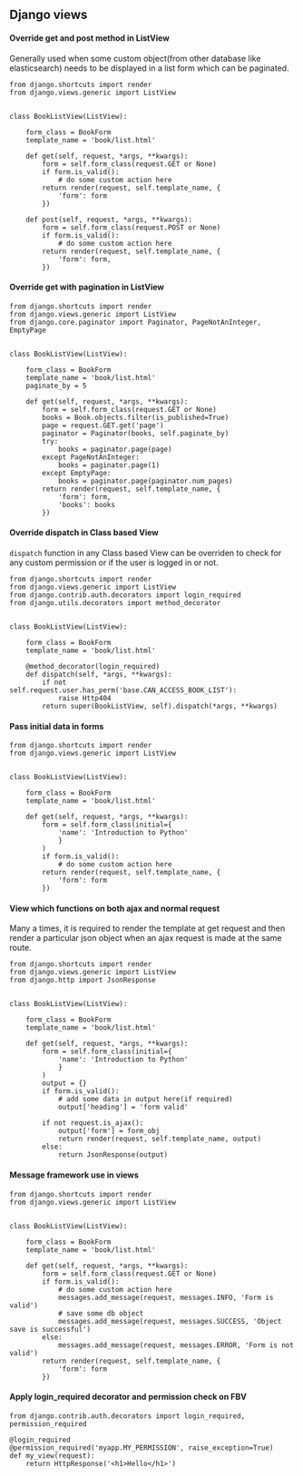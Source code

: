 ## Django views


#### Override get and post method in ListView

Generally used when some custom object(from other database like elasticsearch) needs
to be displayed in a list form which can be paginated.

```
from django.shortcuts import render
from django.views.generic import ListView


class BookListView(ListView):

    form_class = BookForm
    template_name = 'book/list.html'

    def get(self, request, *args, **kwargs):
        form = self.form_class(request.GET or None)
        if form.is_valid():
            # do some custom action here
        return render(request, self.template_name, {
            'form': form
        })

    def post(self, request, *args, **kwargs):
        form = self.form_class(request.POST or None)
        if form.is_valid():
            # do some custom action here
        return render(request, self.template_name, {
            'form': form,
        })
```

#### Override get with pagination in ListView


```
from django.shortcuts import render
from django.views.generic import ListView
from django.core.paginator import Paginator, PageNotAnInteger, EmptyPage


class BookListView(ListView):

    form_class = BookForm
    template_name = 'book/list.html'
    paginate_by = 5

    def get(self, request, *args, **kwargs):
        form = self.form_class(request.GET or None)
        books = Book.objects.filter(is_published=True)
        page = request.GET.get('page')
        paginator = Paginator(books, self.paginate_by)
        try:
            books = paginator.page(page)
        except PageNotAnInteger:
            books = paginator.page(1)
        except EmptyPage:
            books = paginator.page(paginator.num_pages)
        return render(request, self.template_name, {
            'form': form,
            'books': books
        })
```

#### Override dispatch in Class based View

`dispatch` function in any Class based View can be overriden to check for any custom permission or if the user is logged in or not.

```
from django.shortcuts import render
from django.views.generic import ListView
from django.contrib.auth.decorators import login_required
from django.utils.decorators import method_decorator


class BookListView(ListView):

    form_class = BookForm
    template_name = 'book/list.html'

    @method_decorator(login_required)
    def dispatch(self, *args, **kwargs):
        if not self.request.user.has_perm('base.CAN_ACCESS_BOOK_LIST'):
            raise Http404
        return super(BookListView, self).dispatch(*args, **kwargs)
```

#### Pass initial data in forms

```
from django.shortcuts import render
from django.views.generic import ListView


class BookListView(ListView):

    form_class = BookForm
    template_name = 'book/list.html'

    def get(self, request, *args, **kwargs):
        form = self.form_class(initial={
            'name': 'Introduction to Python'
            }
        )
        if form.is_valid():
            # do some custom action here
        return render(request, self.template_name, {
            'form': form
        })
```

#### View which functions on both ajax and normal request

Many a times, it is required to render the template at get request and then render a particular json object when an ajax request is made at the same route.

```
from django.shortcuts import render
from django.views.generic import ListView
from django.http import JsonResponse


class BookListView(ListView):

    form_class = BookForm
    template_name = 'book/list.html'

    def get(self, request, *args, **kwargs):
        form = self.form_class(initial={
            'name': 'Introduction to Python'
            }
        )
        output = {}
        if form.is_valid():
            # add some data in output here(if required)
            output['heading'] = 'form valid'

        if not request.is_ajax():
            output['form'] = form_obj
            return render(request, self.template_name, output)
        else:
            return JsonResponse(output)
```

#### Message framework use in views

```
from django.shortcuts import render
from django.views.generic import ListView


class BookListView(ListView):

    form_class = BookForm
    template_name = 'book/list.html'

    def get(self, request, *args, **kwargs):
        form = self.form_class(request.GET or None)
        if form.is_valid():
            # do some custom action here
            messages.add_message(request, messages.INFO, 'Form is valid')
            # save some db object
            messages.add_message(request, messages.SUCCESS, 'Object save is successful')
        else:
            messages.add_message(request, messages.ERROR, 'Form is not valid')
        return render(request, self.template_name, {
            'form': form
        })
```

#### Apply login_required decorator and permission check on FBV

```
from django.contrib.auth.decorators import login_required, permission_required

@login_required
@permission_required('myapp.MY_PERMISSION', raise_exception=True)
def my_view(request):
    return HttpResponse('<h1>Hello</h1>')
```
